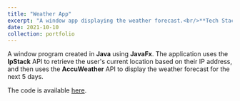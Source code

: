 ```yaml
---
title: "Weather App"
excerpt: "A window app displaying the weather forecast.<br/>**Tech Stack:** Java, JavaFx"
date: 2021-10-10
collection: portfolio
---
```


A window program created in **Java** using **JavaFx**. The application uses the **IpStack** API to retrieve the user's current location based on their IP address, and then uses the **AccuWeather** API to display the weather forecast for the next 5 days.

The code is available [here](https://github.com/petrzmax/WeatherApp).
